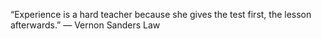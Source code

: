 
“Experience is a hard teacher because she gives the test first, the lesson afterwards.” ― Vernon Sanders Law
